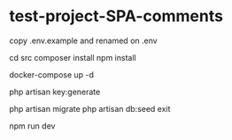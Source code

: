 # test-project-SPA-comments

copy .env.example and renamed on .env

cd src 
composer install 
npm install 

docker-compose up -d 

php artisan key:generate 

php artisan migrate
php artisan db:seed
exit

npm run dev
